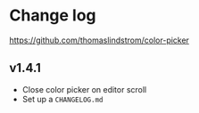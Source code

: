 # Change log

https://github.com/thomaslindstrom/color-picker

## v1.4.1
- Close color picker on editor scroll
- Set up a `CHANGELOG.md`
